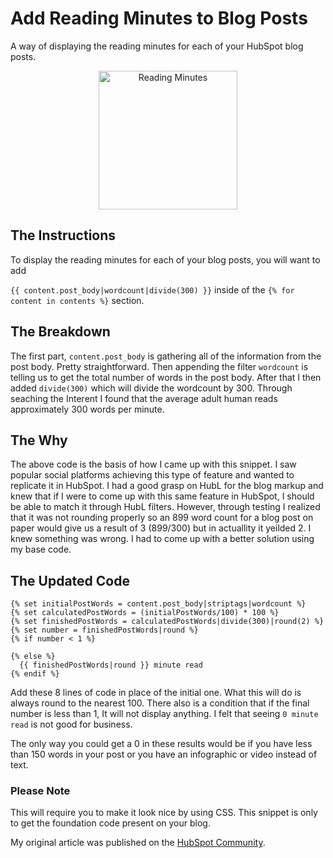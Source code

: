 # Add Reading Minutes to Blog Posts
A way of displaying the reading minutes for each of your HubSpot blog posts.

<p align="center">
  <img src="https://github.com/ericsalvi/Add-Reading-Minutes-to-Blog-Posts/blob/master/images/reading-minutes-blog-post.png?raw=true" width="222" title="Reading Minutes">
</p>

## The Instructions
To display the reading minutes for each of your blog posts, you will want to add

`{{ content.post_body|wordcount|divide(300) }}` inside of the `{% for content in contents %}` section.

## The Breakdown
The first part, `content.post_body` is gathering all of the information from the post body. Pretty straightforward. Then appending the filter `wordcount` is telling us to get the total number of words in the post body. After that I then added `divide(300)` which will divide the wordcount by 300. Through seaching the Interent I found that the average adult human reads approximately 300 words per minute.

## The Why
The above code is the basis of how I came up with this snippet. I saw popular social platforms achieving this type of feature and wanted to replicate it in HubSpot. I had a good grasp on HubL for the blog markup and knew that if I were to come up with this same feature in HubSpot, I should be able to match it through HubL filters. However, through testing I realized that it was not rounding properly so an 899 word count for a blog post on paper would give us a result of 3 (899/300) but in actuallity it yeilded 2. I knew something was wrong. I had to come up with a better solution using my base code.

## The Updated Code
```
{% set initialPostWords = content.post_body|striptags|wordcount %}
{% set calculatedPostWords = (initialPostWords/100) * 100 %}
{% set finishedPostWords = calculatedPostWords|divide(300)|round(2) %}
{% set number = finishedPostWords|round %}
{% if number < 1 %}
 
{% else %}
  {{ finishedPostWords|round }} minute read
{% endif %}
```
Add these 8 lines of code in place of the initial one. What this will do is always round to the nearest 100. There also is a condition that if the final number is less than 1, It will not display anything. I felt that seeing `0 minute read` is not good for business. 

The only way you could get a 0 in these results would be if you have less than 150 words in your post or you have an infographic or video instead of text.

### Please Note

This will require you to make it look nice by using CSS. This snippet is only to get the foundation code present on your blog.

My original article was published on the [HubSpot Community](https://community.hubspot.com/t5/Share-Your-Work/How-to-Add-Reading-Minutes-to-Blog-Posts/m-p/9691#M30). 
